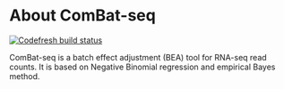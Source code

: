 # About ComBat-seq

[![Codefresh build status]( https://g.codefresh.io/api/badges/pipeline/zhangyuqing/zhangyuqing%2FComBat-seq%2FComBat-seq?branch=master&key=eyJhbGciOiJIUzI1NiJ9.NWJiNTI5MThjZWQ5MjIyZjZhNmUwY2Zk.IhjynrL4NausikzlxPPpHt8L9yi9xqVuaPpMXwqAqKs&type=cf-1)]( https://g.codefresh.io/repositories/zhangyuqing/ComBat-seq/builds?filter=trigger:build;branch:master;service:5bb529bcd6665a284b42e6ab~ComBat-seq)

ComBat-seq is a batch effect adjustment (BEA) tool for RNA-seq read counts. It is based on Negative Binomial regression and empirical Bayes method.
